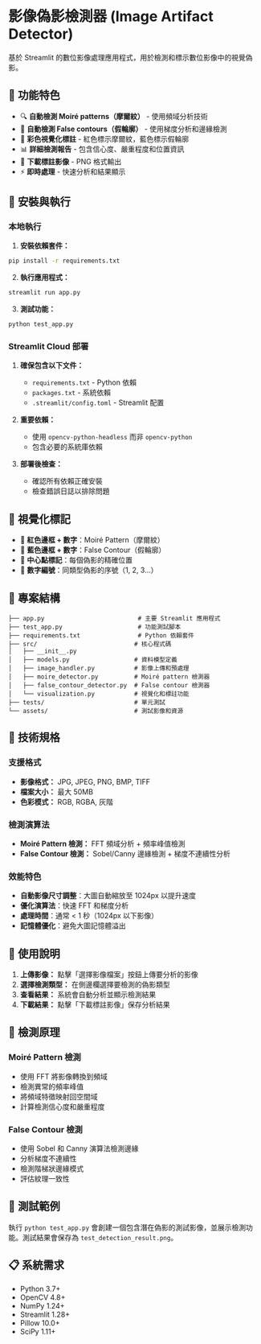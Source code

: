 # 影像偽影檢測器 (Image Artifact Detector)

基於 Streamlit 的數位影像處理應用程式，用於檢測和標示數位影像中的視覺偽影。

## 🎯 功能特色

- 🔍 **自動檢測 Moiré patterns（摩爾紋）** - 使用頻域分析技術
- 📐 **自動檢測 False contours（假輪廓）** - 使用梯度分析和邊緣檢測
- 🎨 **彩色視覺化標註** - 紅色標示摩爾紋，藍色標示假輪廓
- 📊 **詳細檢測報告** - 包含信心度、嚴重程度和位置資訊
- 💾 **下載標註影像** - PNG 格式輸出
- ⚡ **即時處理** - 快速分析和結果顯示

## 🚀 安裝與執行

### 本地執行
1. **安裝依賴套件：**
```bash
pip install -r requirements.txt
```

2. **執行應用程式：**
```bash
streamlit run app.py
```

3. **測試功能：**
```bash
python test_app.py
```

### Streamlit Cloud 部署
1. **確保包含以下文件：**
   - `requirements.txt` - Python 依賴
   - `packages.txt` - 系統依賴
   - `.streamlit/config.toml` - Streamlit 配置

2. **重要依賴：**
   - 使用 `opencv-python-headless` 而非 `opencv-python`
   - 包含必要的系統庫依賴

3. **部署後檢查：**
   - 確認所有依賴正確安裝
   - 檢查錯誤日誌以排除問題

## 🎨 視覺化標記

- 🔴 **紅色邊框 + 數字**：Moiré Pattern（摩爾紋）
- 🔵 **藍色邊框 + 數字**：False Contour（假輪廓）
- 📍 **中心點標記**：每個偽影的精確位置
- 🔢 **數字編號**：同類型偽影的序號（1, 2, 3...）

## 📁 專案結構

```
├── app.py                          # 主要 Streamlit 應用程式
├── test_app.py                     # 功能測試腳本
├── requirements.txt                # Python 依賴套件
├── src/                           # 核心程式碼
│   ├── __init__.py
│   ├── models.py                  # 資料模型定義
│   ├── image_handler.py           # 影像上傳和預處理
│   ├── moire_detector.py          # Moiré pattern 檢測器
│   ├── false_contour_detector.py  # False contour 檢測器
│   └── visualization.py           # 視覺化和標註功能
├── tests/                         # 單元測試
└── assets/                        # 測試影像和資源
```

## 🔧 技術規格

### 支援格式
- **影像格式：** JPG, JPEG, PNG, BMP, TIFF
- **檔案大小：** 最大 50MB
- **色彩模式：** RGB, RGBA, 灰階

### 檢測演算法
- **Moiré Pattern 檢測：** FFT 頻域分析 + 頻率峰值檢測
- **False Contour 檢測：** Sobel/Canny 邊緣檢測 + 梯度不連續性分析

### 效能特色
- **自動影像尺寸調整**：大圖自動縮放至 1024px 以提升速度
- **優化演算法**：快速 FFT 和梯度分析
- **處理時間**：通常 < 1 秒（1024px 以下影像）
- **記憶體優化**：避免大圖記憶體溢出

## 📖 使用說明

1. **上傳影像：** 點擊「選擇影像檔案」按鈕上傳要分析的影像
2. **選擇檢測類型：** 在側邊欄選擇要檢測的偽影類型
3. **查看結果：** 系統會自動分析並顯示檢測結果
4. **下載結果：** 點擊「下載標註影像」保存分析結果

## 🔬 檢測原理

### Moiré Pattern 檢測
- 使用 FFT 將影像轉換到頻域
- 檢測異常的頻率峰值
- 將頻域特徵映射回空間域
- 計算檢測信心度和嚴重程度

### False Contour 檢測
- 使用 Sobel 和 Canny 演算法檢測邊緣
- 分析梯度不連續性
- 檢測階梯狀邊緣模式
- 評估紋理一致性

## 🧪 測試範例

執行 `python test_app.py` 會創建一個包含潛在偽影的測試影像，並展示檢測功能。測試結果會保存為 `test_detection_result.png`。

## 📋 系統需求

- Python 3.7+
- OpenCV 4.8+
- NumPy 1.24+
- Streamlit 1.28+
- Pillow 10.0+
- SciPy 1.11+